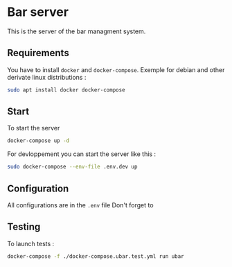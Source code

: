 # Bar server
This is the server of the bar managment system.

## Requirements
You have to install `docker` and `docker-compose`.
Exemple for debian and other derivate linux distributions :
```bash
sudo apt install docker docker-compose
```

## Start
To start the server
```bash
docker-compose up -d
```

For devloppement you can start the server like this :
```bash
sudo docker-compose --env-file .env.dev up
```

## Configuration
All configurations are in the `.env` file
Don't forget to 

## Testing
To launch tests :
```bash
docker-compose -f ./docker-compose.ubar.test.yml run ubar
